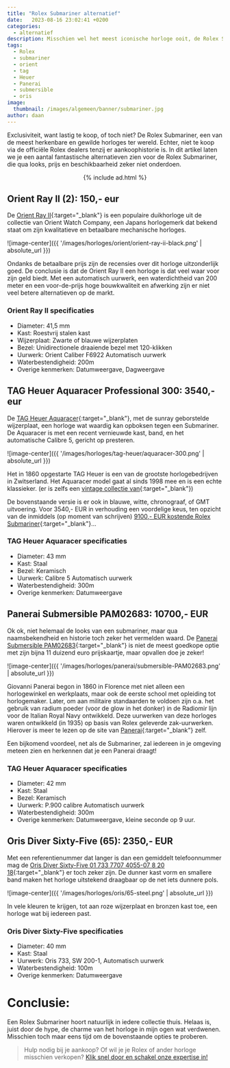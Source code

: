 ```yaml
---
title: "Rolex Submariner alternatief"
date:   2023-08-16 23:02:41 +0200
categories:
  - alternatief
description: Misschien wel het meest iconische horloge ooit, de Rolex Submariner. Lees hier snel verder en wordt bekend de beste alternatieve opties!
tags:
  - Rolex
  - submariner
  - orient
  - tag
  - Heuer
  - Panerai
  - submersible
  - oris
image: 
  thumbnail: /images/algemeen/banner/submariner.jpg
author: daan
---
```

Exclusiviteit, want lastig te koop, of toch niet? De Rolex Submariner, een van de meest herkenbare en gewilde horloges ter wereld. Echter, niet te koop via de officiële Rolex dealers tenzij er aankoophistorie is. In dit artikel laten we je een aantal fantastische alternatieven zien voor de Rolex Submariner, die qua looks, prijs en beschikbaarheid zeker niet onderdoen.

<center>
  {% include ad.html %}
</center>

## Orient Ray II (2): 150,- eur
De [Orient Ray II](https://orient-watch.com/Collections/ORIENT/Sports/ORIENT%3A-Mechanical-Sports-Watch/p/AA02004B){:target="_blank"} is een populaire duikhorloge uit de collectie van Orient Watch Company, een Japans horlogemerk dat bekend staat om zijn kwalitatieve en betaalbare mechanische horloges. 

![image-center]({{ '/images/horloges/orient/orient-ray-ii-black.png' | absolute_url }})

Ondanks de betaalbare prijs zijn de recensies over dit horloge uitzonderlijk goed. De conclusie is dat de Orient Ray II een horloge is dat veel waar voor zijn geld biedt. Met een automatisch uurwerk, een waterdichtheid van 200 meter en een voor-de-prijs hoge bouwkwaliteit en afwerking zijn er niet veel betere alternatieven op de markt.

### Orient Ray II specificaties
- Diameter: 41,5 mm
- Kast: Roestvrij stalen kast
- Wijzerplaat: Zwarte of blauwe wijzerplaten
- Bezel: Unidirectionele draaiende bezel met 120-klikken
- Uurwerk: Orient Caliber F6922 Automatisch uurwerk
- Waterbestendigheid: 200m
- Overige kenmerken: Datumweergave, Dagweergave

## TAG Heuer Aquaracer Professional 300: 3540,- eur
De [TAG Heuer Aquaracer](https://www.tagheuer.com/nl/en/timepieces/collections/tag-heuer-aquaracer/43-mm-calibre-5-automatic/WBP201A.BA0632.html){:target="_blank"}, met de sunray geborstelde wijzerplaat, een horloge wat waardig kan opboksen tegen een Submariner. De Aquaracer is met een recent vernieuwde kast, band, en het automatische Calibre 5, gericht op presteren.

![image-center]({{ '/images/horloges/tag-heuer/aquaracer-300.png' | absolute_url }})

Het in 1860 opgestarte TAG Heuer is een van de grootste horlogebedrijven in Zwitserland. Het Aquaracer model gaat al sinds 1998 mee en is een echte klassieker. (er is zelfs een [vintage collectie van](https://www.tagheuer.com/us/en/vintage-collection/vintage-tag-heuer-aquaracer.html){:target="_blank"})

De bovenstaande versie is er ook in blauwe, witte, chronograaf, of GMT uitvoering. Voor 3540,- EUR in verhouding een voordelige keus, ten opzicht van de inmiddels (op moment van schrijven) [9100,- EUR kostende Rolex Submariner](https://www.rolex.com/watches/submariner/m124060-0001){:target="_blank"}...

### TAG Heuer Aquaracer specificaties
- Diameter: 43 mm
- Kast: Staal
- Bezel: Keramisch
- Uurwerk: Calibre 5 Automatisch uurwerk
- Waterbestendigheid: 300m
- Overige kenmerken: Datumweergave

## Panerai Submersible PAM02683: 10700,- EUR
Ok ok, niet helemaal de looks van een submariner, maar qua naamsbekendheid en historie toch zeker het vermelden waard. De [Panerai Submersible PAM02683](https://www.panerai.com/nl/en/collections/watch-collection/submersible/pam02683-submersible.html){:target="_blank"} is niet de meest goedkope optie met zijn bijna 11 duizend euro prijskaartje, maar opvallen doe je zeker!

![image-center]({{ '/images/horloges/panerai/submersible-PAM02683.png' | absolute_url }})

Giovanni Panerai begon in 1860 in Florence met niet alleen een horlogewinkel en werkplaats, maar ook de eerste school met opleiding tot horlogemaker. Later, om aan militaire standaarden te voldoen zijn o.a. het gebruik van radium poeder (voor de glow in het donker) in de Radiomir lijn voor de Italian Royal Navy ontwikkeld. Deze uurwerken van deze horloges waren ontwikkeld (in 1935) op basis van Rolex geleverde zak-uurwerken. Hierover is meer te lezen op de site van [Panerai](https://www.panerai.com/nl/en/about-panerai/history.html){:target="_blank"} zelf.

Een bijkomend voordeel, net als de Submariner, zal iedereen in je omgeving meteen zien en herkennen dat je een Panerai draagt!

### TAG Heuer Aquaracer specificaties
- Diameter: 42 mm
- Kast: Staal
- Bezel: Keramisch
- Uurwerk: P.900 calibre Automatisch uurwerk
- Waterbestendigheid: 300m
- Overige kenmerken: Datumweergave, kleine seconde op 9 uur.


## Oris Diver Sixty-Five (65): 2350,- EUR
Met een referentienummer dat langer is dan een gemiddelt telefoonnummer mag de [Oris Diver Sixty-Five 01 733 7707 4055-07 8 20 18](https://www.oris.ch/en-US/watch/divers-sixty-five/01-733-7707-4055-07-8-20-18){:target="_blank"} er toch zeker zijn. De dunner kast vorm en smallere band maken het horloge uitstekend draagbaar op de net iets dunnere pols.

![image-center]({{ '/images/horloges/oris/65-steel.png' | absolute_url }})

In vele kleuren te krijgen, tot aan roze wijzerplaat en bronzen kast toe, een horloge wat bij iedereen past.

### Oris Diver Sixty-Five specificaties
- Diameter: 40 mm
- Kast: Staal
- Uurwerk: 	Oris 733, SW 200-1, Automatisch uurwerk
- Waterbestendigheid: 100m
- Overige kenmerken: Datumweergave

# Conclusie:
Een Rolex Submariner hoort natuurlijk in iedere collectie thuis. Helaas is, juist door de hype, de charme van het horloge in mijn ogen wat verdwenen. Misschien toch maar eens tijd om de bovenstaande opties te proberen.

> Hulp nodig bij je aankoop? Of wil je je Rolex of ander horloge misschien verkopen? [Klik snel door en schakel onze expertise in!](/horloge-concierge)